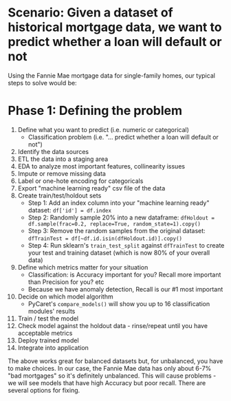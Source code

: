 # Scenario: Given a dataset of historical mortgage data, we want to predict whether a loan will default or not
Using the Fannie Mae mortgage data for single-family homes, our typical steps to solve would be:

# Phase 1: Defining the problem
1. Define what you want to predict (i.e. numeric or categorical)
   - Classification problem (i.e. "... predict whether a loan will default or not")
1. Identify the data sources
1. ETL the data into a staging area
2. EDA to analyze most important features, collinearity issues
3. Impute or remove missing data
1. Label or one-hote encoding for categoricals
1. Export "machine learning ready" csv file of the data
1. Create train/test/holdout sets
   - Step 1: Add an index column into your "machine learning ready" dataset: `df['id'] = df.index`
   - Step 2: Randomly sample 20% into a new dataframe: `dfHoldout = df.sample(frac=0.2, replace=True, random_state=1).copy()`
   - Step 3: Remove the random samples from the original dataset: `dfTrainTest = df[~df.id.isin(dfHoldout.id)].copy()`
   - Step 4: Run sklearn's `train_test_split` against `dfTrainTest` to create your test and training dataset (which is now 80% of your overall data)
1. Define which metrics matter for your situation
   - Classification: is Accuracy important for you? Recall more important than Precision for you? etc
   - Because we have anomaly detection, Recall is our #1 most important
1. Decide on which model algorithm
   - PyCaret's `compare_models()` will show you up to 16 classification modules' results
1. Train / test the model
1. Check model against the holdout data - rinse/repeat until you have acceptable metrics
1. Deploy trained model
1. Integrate into application

The above works great for balanced datasets but, for unbalanced, you have to make choices. In our case, the Fannie Mae data has only about 6-7% "bad mortgages" so it's definitely unbalanced. This will cause problems - we will see models that have high Accuracy but poor recall. There are several options for fixing.
